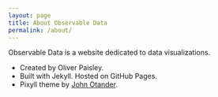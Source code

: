 ```yaml
---
layout: page
title: About Observable Data
permalink: /about/
---
```


Observable Data is a website dedicated to data visualizations.

* Created by Oliver Paisley. <font size="10"><a class="fa fa-twitter" href="https://twitter.com/4lpine"></a></font>
* Built with Jekyll. Hosted on GitHub Pages.
* Pixyll theme by [John Otander](http://johnotander.com). <font size="10"><a class="fa fa-twitter" href="https://twitter.com/4lpine"></a></font>
